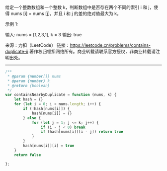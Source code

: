 给定一个整数数组和一个整数 k，判断数组中是否存在两个不同的索引 i 和 j，使得 nums [i] = nums [j]，并且 i 和 j 的差的绝对值最大为 k。

示例 1:

输入: nums = [1,2,3,1], k = 3
输出: true

来源：力扣（LeetCode）
链接：https://leetcode.cn/problems/contains-duplicate-ii
著作权归领扣网络所有。商业转载请联系官方授权，非商业转载请注明出处。


---

```javascript
/**
 * @param {number[]} nums
 * @param {number} k
 * @return {boolean}
 */
var containsNearbyDuplicate = function (nums, k) {
    let hash = {}
    for (let i = 0; i < nums.length; i++) {
        if (!hash[nums[i]]) {
            hash[nums[i]] = {}
        } else {
            for (let j = 1; j <= k; j++) {
                if (i - j < 0) break
                if (hash[nums[i]][i - j]) return true
            }
        }
        hash[nums[i]][i] = true
    }
    return false

};

```